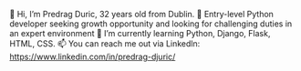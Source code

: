 👋 Hi, I’m Predrag Duric, 32 years old from Dublin.
👀 Entry-level Python developer seeking growth opportunity and looking for challenging duties in an expert environment
🌱 I’m currently learning Python, Django, Flask, HTML, CSS.
📫 You can reach me out via Linkedln: https://www.linkedin.com/in/predrag-djuric/

<!---
PredragDuric/PredragDuric is a ✨ special ✨ repository because its `README.md` (this file) appears on your GitHub profile.
You can click the Preview link to take a look at your changes.
--->
